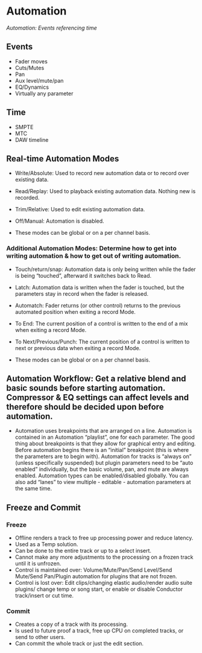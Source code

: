 # Automation
*Automation: Events referencing time*

## Events

- Fader moves
- Cuts/Mutes
- Pan
- Aux level/mute/pan
- EQ/Dynamics
- Virtually any parameter


 ## Time
- SMPTE
- MTC
- DAW timeline


## Real-time Automation Modes

- Write/Absolute: Used to record new automation data or to record over existing data.
- Read/Replay: Used to playback existing automation data. Nothing new is recorded.
- Trim/Relative: Used to edit existing automation data.
- Off/Manual: Automation is disabled.
 
- These modes can be global or on a per channel basis.


### Additional Automation Modes: Determine how to get into writing automation & how to get out of writing automation.

- Touch/return/snap: Automation data is only being written while the fader is being “touched”, afterward it switches back to Read.
- Latch: Automation data is written when the fader is touched, but the parameters stay in record when the fader is released.
- Automatch: Fader returns (or other control) returns to the previous automated position when exiting a record Mode.
- To End: The current position of a control is written to the end of a mix when exiting a record Mode.
- To Next/Previous/Punch: The current position of a control is written to next or previous data when exiting a record Mode.

- These modes can be global or on a per channel basis.

  
## Automation Workflow: Get a relative blend and basic sounds before starting automation. Compressor & EQ settings can affect levels and therefore should be decided upon before automation.

- Automation uses breakpoints that are arranged on a line. Automation is contained in an Automation “playlist”, one for each parameter. The good thing about breakpoints is that they allow for graphical entry and editing. Before automation begins there is an “initial” breakpoint (this is where the parameters are to begin with). Automation for tracks is “always on” (unless specifically suspended) but plugin parameters need to be “auto enabled” individually, but the basic volume, pan, and mute are always enabled. Automation types can be enabled/disabled globally. You can also add “lanes” to view multiple - editable - automation parameters at the same time.


## Freeze and Commit
### Freeze

- Offline renders a track to free up processing power and reduce latency.
- Used as a Temp solution.
- Can be done to the entire track or up to a select insert.
- Cannot make any more adjustments to the processing on a frozen track until it is unfrozen.
- Control is maintained over: Volume/Mute/Pan/Send Level/Send Mute/Send Pan/Plugin automation for plugins that are not frozen.
- Control is lost over: Edit clips/changing elastic audio/render audio suite plugins/ change temp or song start, or enable or disable Conductor track/insert or cut time.

### Commit

- Creates a copy of a track with its processing.
- Is used to future proof a track, free up CPU on completed tracks, or send to other users.
- Can commit the whole track or just the edit section.
